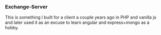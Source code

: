 ### Exchange-Server
This is something I built for a client a couple years ago in PHP and vanilla js
and later used it as an excuse to learn angular and express+mongo as a hobby.
